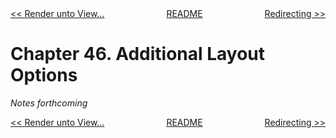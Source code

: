 <div>
<div style='float: left'><a href='ch45-render-unto-view-.md'>&lt;&lt; Render unto View…</a></div>
<div style='float: right'><a href='ch47-redirecting.md'>Redirecting &gt;&gt;</a></div>
<div style='float: inline-auto;text-align:center'><a href='README.md'>README</a></div>
<div style="clear: both"></div>
</div>

# Chapter 46. Additional Layout Options

*Notes forthcoming*

<div>
<div style='float: left'><a href='ch45-render-unto-view-.md'>&lt;&lt; Render unto View…</a></div>
<div style='float: right'><a href='ch47-redirecting.md'>Redirecting &gt;&gt;</a></div>
<div style='float: inline-auto;text-align:center'><a href='README.md'>README</a></div>
<div style="clear: both"></div>
</div>